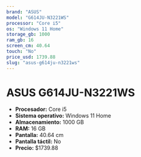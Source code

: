 ```yaml
---
brand: "ASUS"
model: "G614JU-N3221WS"
processor: "Core i5"
os: "Windows 11 Home"
storage_gb: 1000
ram_gb: 16
screen_cm: 40.64
touch: "No"
price_usd: 1739.88
slug: "asus-g614ju-n3221ws"
---
```


# ASUS G614JU-N3221WS

- **Procesador:** Core i5
- **Sistema operativo:** Windows 11 Home
- **Almacenamiento:** 1000 GB
- **RAM:** 16 GB
- **Pantalla:** 40.64 cm
- **Pantalla táctil:** No
- **Precio:** $1739.88
